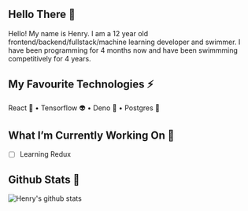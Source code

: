<!--
**henryboisdequin/henryboisdequin** is a ✨ _special_ ✨ repository because its `README.md` (this file) appears on your GitHub profile.

Here are some ideas to get you started:

- 🔭 I’m currently working on ...
- 🌱 I’m currently learning ...
- 👯 I’m looking to collaborate on ...
- 🤔 I’m looking for help with ...
- 💬 Ask me about ...
- 📫 How to reach me: ...
- 😄 Pronouns: ...
- ⚡ Fun fact: ...
-->
## Hello There 👋 
Hello! My name is Henry. I am a 12 year old frontend/backend/fullstack/machine learning developer and swimmer. I have been programming for 4 months now and have been swimmming competitively for 4 years. 

## My Favourite Technologies ⚡

React 🚀 • Tensorflow 👽 • Deno 🦕 • Postgres 🏦

## What I’m Currently Working On 🔭

 - [ ] Learning Redux

## Github Stats 🎯
![Henry's github stats](https://github-readme-stats.vercel.app/api?username=henryboisdequin&show_icons=true&theme=radical)
